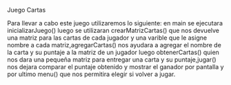 Juego Cartas

Para llevar a cabo este juego utilizaremos lo siguiente:
en main se ejecutara inicializarJuego()
luego se utilizaran crearMatrizCartas() que nos devuelve una matriz para las cartas de cada jugador y una varible que le asigne nombre a cada matriz,agregarCartas() nos ayudara a agregar el nombre de la carta y su puntaje a la matriz de un jugador
luego obtenerCartas() quien nos dara una pequeña matriz para entregar una carta y su puntaje,jugar() nos dejara comparar el puntaje obtenido y mostrar el ganador por pantalla y por ultimo menu() que nos permitira elegir si volver a jugar.